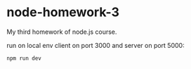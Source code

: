 # node-homework-3
My third homework of node.js course.

run on local env client on port 3000 and server on port 5000:
```
npm run dev
```